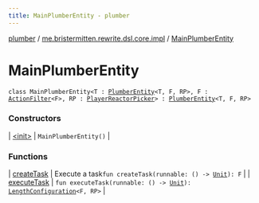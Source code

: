 ```yaml
---
title: MainPlumberEntity - plumber
---
```


[plumber](../../index.html) / [me.bristermitten.rewrite.dsl.core.impl](../index.html) / [MainPlumberEntity](./index.html)

# MainPlumberEntity

`class MainPlumberEntity<T : `[`PlumberEntity`](../../me.bristermitten.rewrite.dsl.core/-plumber-entity/index.html)`<T, F, RP>, F : `[`ActionFilter`](../../me.bristermitten.rewrite.dsl.core/-action-filter/index.html)`<F>, RP : `[`PlayerReactorPicker`](../../me.bristermitten.rewrite.dsl.player/-player-reactor-picker/index.html)`> : `[`PlumberEntity`](../../me.bristermitten.rewrite.dsl.core/-plumber-entity/index.html)`<T, F, RP>`

### Constructors

| [&lt;init&gt;](-init-.html) | `MainPlumberEntity()` |

### Functions

| [createTask](create-task.html) | Execute a task`fun createTask(runnable: () -> `[`Unit`](https://kotlinlang.org/api/latest/jvm/stdlib/kotlin/-unit/index.html)`): F` |
| [executeTask](execute-task.html) | `fun executeTask(runnable: () -> `[`Unit`](https://kotlinlang.org/api/latest/jvm/stdlib/kotlin/-unit/index.html)`): `[`LengthConfiguration`](../../me.bristermitten.rewrite.dsl.core/-length-configuration/index.html)`<F, RP>` |

